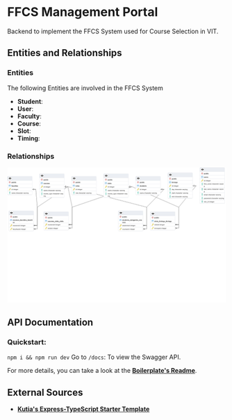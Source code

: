 # FFCS Management Portal

Backend to implement the FFCS System used for Course Selection in VIT.

## Entities and Relationships

### Entities

The following Entities are involved in the FFCS System

- **Student**: 
- **User**: 
- **Faculty**: 
- **Course**: 
- **Slot**: 
- **Timing**: 

### Relationships

![ERD](./ERD.png)

## API Documentation

### Quickstart:

`npm i && npm run dev`
Go to `/docs`: To view the Swagger API.

For more details, you can take a look at the [**Boilerplate's Readme**](./BOILERPLATE_README.md).

## External Sources

- [**Kutia's Express-TypeScript Starter Template**](https://kutia-software-company.github.io/express-typescript-starter)